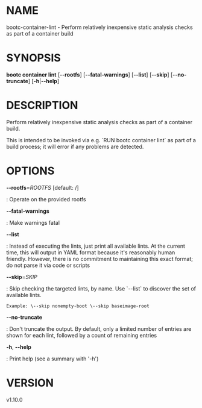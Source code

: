 # NAME

bootc-container-lint - Perform relatively inexpensive static analysis
checks as part of a container build

# SYNOPSIS

**bootc container lint** \[**\--rootfs**\] \[**\--fatal-warnings**\]
\[**\--list**\] \[**\--skip**\] \[**\--no-truncate**\]
\[**-h**\|**\--help**\]

# DESCRIPTION

Perform relatively inexpensive static analysis checks as part of a
container build.

This is intended to be invoked via e.g. \`RUN bootc container lint\` as
part of a build process; it will error if any problems are detected.

# OPTIONS

**\--rootfs**=*ROOTFS* \[default: /\]

:   Operate on the provided rootfs

**\--fatal-warnings**

:   Make warnings fatal

**\--list**

:   Instead of executing the lints, just print all available lints. At
    the current time, this will output in YAML format because it\'s
    reasonably human friendly. However, there is no commitment to
    maintaining this exact format; do not parse it via code or scripts

**\--skip**=*SKIP*

:   Skip checking the targeted lints, by name. Use \`\--list\` to
    discover the set of available lints.

    Example: \--skip nonempty-boot \--skip baseimage-root

**\--no-truncate**

:   Don\'t truncate the output. By default, only a limited number of
    entries are shown for each lint, followed by a count of remaining
    entries

**-h**, **\--help**

:   Print help (see a summary with \'-h\')

# VERSION

v1.10.0
